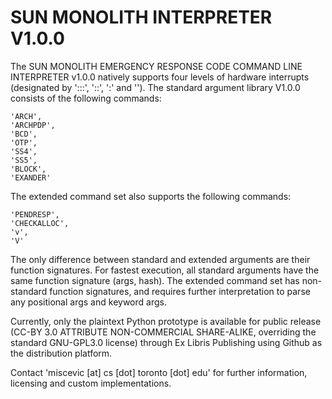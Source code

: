 # SUN MONOLITH INTERPRETER V1.0.0
 
The SUN MONOLITH EMERGENCY RESPONSE CODE COMMAND LINE INTERPRETER v1.0.0 natively supports four levels of hardware interrupts (designated by ':::', '::', ':' and ''). The standard argument library V1.0.0 consists of the following commands:

    'ARCH',
    'ARCHPDP',
    'BCD',
    'OTP',
    'SS4',
    'SS5',
    'BLOCK',
    'EXANDER'
    
The extended command set also supports the following commands:

    'PENDRESP',
    'CHECKALLOC',
    'v',
    'V'
    
The only difference between standard and extended arguments are their function signatures. For fastest execution, all standard arguments have the same function signature (args, hash). The extended command set has non-standard function signatures, and requires further interpretation to parse any positional args and keyword args.

Currently, only the plaintext Python prototype is available for public release (CC-BY 3.0 ATTRIBUTE NON-COMMERCIAL SHARE-ALIKE, overriding the standard GNU-GPL3.0 license) through Ex Libris Publishing using Github as the distribution platform.

Contact 'miscevic [at] cs [dot] toronto [dot] edu' for further information, licensing and custom implementations.
